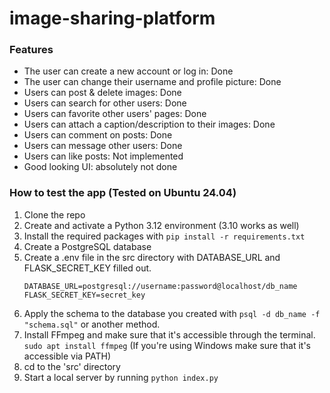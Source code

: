 # image-sharing-platform


### Features
- The user can create a new account or log in: Done
- The user can change their username and profile picture: Done
- Users can post & delete images: Done
- Users can search for other users: Done
- Users can favorite other users' pages: Done
- Users can attach a caption/description to their images: Done
- Users can comment on posts: Done
- Users can message other users: Done
- Users can like posts: Not implemented
- Good looking UI: absolutely not done

###  How to test the app (Tested on Ubuntu 24.04)
1. Clone the repo
2. Create and activate a Python 3.12 environment (3.10 works as well)
3. Install the required packages with `pip install -r requirements.txt`
4. Create a PostgreSQL database
5. Create a .env file in the src directory with DATABASE_URL and FLASK_SECRET_KEY filled out.
   ```
   DATABASE_URL=postgresql://username:password@localhost/db_name
   FLASK_SECRET_KEY=secret_key
   ```
7. Apply the schema to the database you created with `psql -d db_name -f "schema.sql"` or another method.
8. Install FFmpeg and make sure that it's accessible through the terminal. `sudo apt install ffmpeg`  (If you're using Windows make sure that it's accessible via PATH)
9. cd to the 'src' directory
10. Start a local server by running `python index.py`
